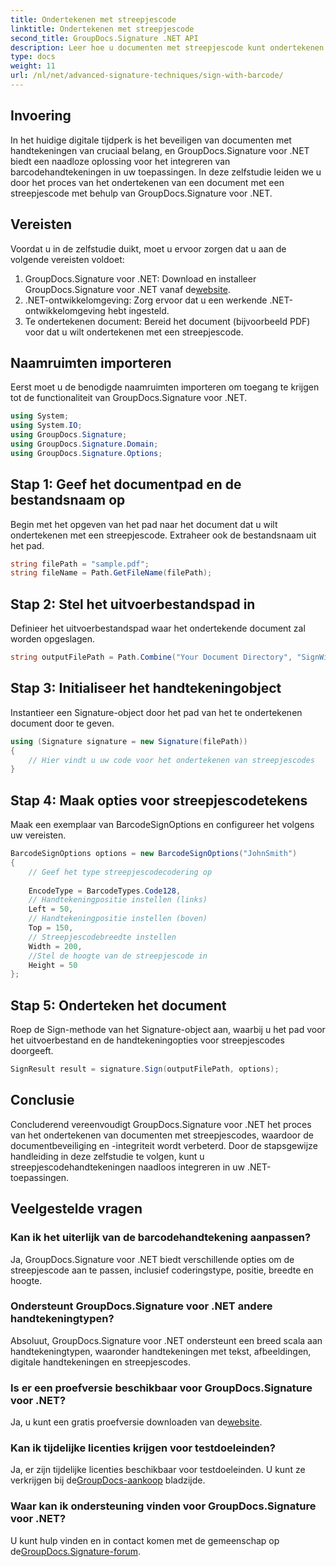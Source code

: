 ```yaml
---
title: Ondertekenen met streepjescode
linktitle: Ondertekenen met streepjescode
second_title: GroupDocs.Signature .NET API
description: Leer hoe u documenten met streepjescode kunt ondertekenen met GroupDocs.Signature voor .NET. Volg onze stapsgewijze handleiding voor een naadloze integratie.
type: docs
weight: 11
url: /nl/net/advanced-signature-techniques/sign-with-barcode/
---
```

## Invoering
In het huidige digitale tijdperk is het beveiligen van documenten met handtekeningen van cruciaal belang, en GroupDocs.Signature voor .NET biedt een naadloze oplossing voor het integreren van barcodehandtekeningen in uw toepassingen. In deze zelfstudie leiden we u door het proces van het ondertekenen van een document met een streepjescode met behulp van GroupDocs.Signature voor .NET.
## Vereisten
Voordat u in de zelfstudie duikt, moet u ervoor zorgen dat u aan de volgende vereisten voldoet:
1.  GroupDocs.Signature voor .NET: Download en installeer GroupDocs.Signature voor .NET vanaf de[website](https://releases.groupdocs.com/signature/net/).
2. .NET-ontwikkelomgeving: Zorg ervoor dat u een werkende .NET-ontwikkelomgeving hebt ingesteld.
3. Te ondertekenen document: Bereid het document (bijvoorbeeld PDF) voor dat u wilt ondertekenen met een streepjescode.

## Naamruimten importeren
Eerst moet u de benodigde naamruimten importeren om toegang te krijgen tot de functionaliteit van GroupDocs.Signature voor .NET.
```csharp
using System;
using System.IO;
using GroupDocs.Signature;
using GroupDocs.Signature.Domain;
using GroupDocs.Signature.Options;
```
## Stap 1: Geef het documentpad en de bestandsnaam op
Begin met het opgeven van het pad naar het document dat u wilt ondertekenen met een streepjescode. Extraheer ook de bestandsnaam uit het pad.
```csharp
string filePath = "sample.pdf";
string fileName = Path.GetFileName(filePath);
```
## Stap 2: Stel het uitvoerbestandspad in
Definieer het uitvoerbestandspad waar het ondertekende document zal worden opgeslagen.
```csharp
string outputFilePath = Path.Combine("Your Document Directory", "SignWithBarcode", fileName);
```
## Stap 3: Initialiseer het handtekeningobject
Instantieer een Signature-object door het pad van het te ondertekenen document door te geven.
```csharp
using (Signature signature = new Signature(filePath))
{
    // Hier vindt u uw code voor het ondertekenen van streepjescodes
}
```
## Stap 4: Maak opties voor streepjescodetekens
Maak een exemplaar van BarcodeSignOptions en configureer het volgens uw vereisten.
```csharp
BarcodeSignOptions options = new BarcodeSignOptions("JohnSmith")
{
	// Geef het type streepjescodecodering op
	
    EncodeType = BarcodeTypes.Code128,
    // Handtekeningpositie instellen (links)
	Left = 50,
	// Handtekeningpositie instellen (boven)
    Top = 150,
	// Streepjescodebreedte instellen
    Width = 200,
	//Stel de hoogte van de streepjescode in
    Height = 50
};
```
## Stap 5: Onderteken het document
Roep de Sign-methode van het Signature-object aan, waarbij u het pad voor het uitvoerbestand en de handtekeningopties voor streepjescodes doorgeeft.
```csharp
SignResult result = signature.Sign(outputFilePath, options);
```

## Conclusie
Concluderend vereenvoudigt GroupDocs.Signature voor .NET het proces van het ondertekenen van documenten met streepjescodes, waardoor de documentbeveiliging en -integriteit wordt verbeterd. Door de stapsgewijze handleiding in deze zelfstudie te volgen, kunt u streepjescodehandtekeningen naadloos integreren in uw .NET-toepassingen.
## Veelgestelde vragen
### Kan ik het uiterlijk van de barcodehandtekening aanpassen?
Ja, GroupDocs.Signature voor .NET biedt verschillende opties om de streepjescode aan te passen, inclusief coderingstype, positie, breedte en hoogte.
### Ondersteunt GroupDocs.Signature voor .NET andere handtekeningtypen?
Absoluut, GroupDocs.Signature voor .NET ondersteunt een breed scala aan handtekeningtypen, waaronder handtekeningen met tekst, afbeeldingen, digitale handtekeningen en streepjescodes.
### Is er een proefversie beschikbaar voor GroupDocs.Signature voor .NET?
 Ja, u kunt een gratis proefversie downloaden van de[website](https://releases.groupdocs.com/).
### Kan ik tijdelijke licenties krijgen voor testdoeleinden?
Ja, er zijn tijdelijke licenties beschikbaar voor testdoeleinden. U kunt ze verkrijgen bij de[GroupDocs-aankoop](https://purchase.groupdocs.com/temporary-license/) bladzijde.
### Waar kan ik ondersteuning vinden voor GroupDocs.Signature voor .NET?
 U kunt hulp vinden en in contact komen met de gemeenschap op de[GroupDocs.Signature-forum](https://forum.groupdocs.com/c/signature/13).
